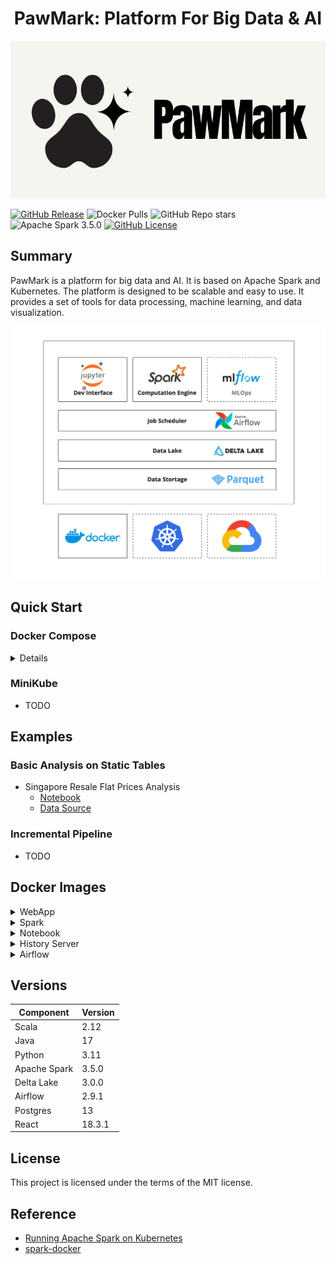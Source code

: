 <h1 align="center">PawMark: Platform For Big Data & AI</h2>

<p align="center">
<img src="resources/images/logo.png" alt="Logo">
</p>


[![GitHub Release](https://img.shields.io/github/v/release/xuwenyihust/DataPulse?include_prereleases&label=Release)](https://github.com/xuwenyihust/DataPulse/releases)
![Docker Pulls](https://img.shields.io/docker/pulls/wenyixu101/webapp?logo=docker)
![GitHub Repo stars](https://img.shields.io/github/stars/xuwenyihust/datapulse)
![Apache Spark 3.5.0](https://img.shields.io/badge/Apache%20Spark-3.5.0-brightgreen?logo=apachespark)
[![GitHub License](https://img.shields.io/github/license/xuwenyihust/Data-Platform?label=License)](https://github.com/xuwenyihust/Data-Platform/blob/main/LICENSE)


## Summary
PawMark is a platform for big data and AI. It is based on Apache Spark and Kubernetes. The platform is designed to be scalable and easy to use. It provides a set of tools for data processing, machine learning, and data visualization.

<p align="center">
<img src="resources/images/architecture.jpg" alt="Architecture">
</p>

## Quick Start

### Docker Compose
<details>
<summary>Details</summary>

- Start [docker-compose](./docker-compose.yml)

  ```bash
  docker-compose up -d
  ```
- Access platform UI
  - http://localhost:5001
- Use notebook
  - Access [http://localhost:8888](http://localhost:8888)
  - Spark session is automatically created
    - Run `spark` in cell to check the spark session
  - Run the following code in the notebook to test the spark session
    ```python
    spark.range(0, 5) \
      .write.format("delta").mode("overwrite").saveAsTable("test")
    ```
- Check the history server
  - Access [http://localhost:18080](http://localhost:18080)
  - Spark application history / progress can be viewed here

- Delta tables
  - Use `/opt/data/delta-table/` as the root directory for delta tables

- Schedule with Airflow
  - Access [http://localhost:8090](http://localhost:8090)
  - Use the default username and password to login
  - Create a new DAG to schedule the spark job
  - Or use the example DAGs in the [`./dags`](./dags/) folder
</details>

### MiniKube
- TODO

## Examples
### Basic Analysis on Static Tables 
- Singapore Resale Flat Prices Analysis
  - [Notebook](./examples/sg-resale-flat-prices/sg-resale-flat-prices-analysis.ipynb)
  - [Data Source](https://beta.data.gov.sg/datasets/d_8b84c4ee58e3cfc0ece0d773c8ca6abc/view)

### Incremental Pipeline
- TODO

## Docker Images
<details>
<summary>WebApp</summary>

[![Build Docker - WebApp](https://github.com/xuwenyihust/DataPulse/actions/workflows/build-docker-webapp.yml/badge.svg)](https://github.com/xuwenyihust/DataPulse/actions/workflows/build-docker-webapp.yml)

- [Dockerfile](./webapp/Dockerfile) 

</details>

<details>
<summary>Spark</summary>

[![Build Docker - Spark](https://github.com/xuwenyihust/DataPulse/actions/workflows/build-docker-spark.yml/badge.svg)](https://github.com/xuwenyihust/DataPulse/actions/workflows/build-docker-spark.yml)

- [Dockerfile](./docker/spark/Dockerfile) 
- Includes
  - Spark
  - Python

</details>

<details>
<summary>Notebook</summary>

[![Build Docker - Notebook](https://github.com/xuwenyihust/DataPulse/actions/workflows/build-docker-notebook.yml/badge.svg)](https://github.com/xuwenyihust/DataPulse/actions/workflows/build-docker-notebook.yml)

- [Dockerfile](./docker/notebook/Dockerfile)
- Includes
  - Jupyter Notebook
  - Spark
  - Google Cloud SDK
  - GCS Connector
  - Pyspark Startup Script
  - Notebook Save Hook Function
</details>

<details>
<summary>History Server</summary>

[![Build Docker - History Server](https://github.com/xuwenyihust/DataPulse/actions/workflows/build-docker-history-server.yml/badge.svg)](https://github.com/xuwenyihust/DataPulse/actions/workflows/build-docker-history-server.yml)

- [Dockerfile](./docker/history-server/Dockerfile) 
- Includes
  - Spark
  - GCS Connector
</details>

<details>
<summary> Airflow </summary>

[![Build Docker - Airflow](https://github.com/xuwenyihust/DataPulse/actions/workflows/build-docker-airflow.yml/badge.svg)](https://github.com/xuwenyihust/DataPulse/actions/workflows/build-docker-airflow.yml)

- [Dockerfile](./docker/airflow/Dockerfile) 
- Includes
  - Python
  - Java
  - pyspark
</details>


## Versions
| Component    | Version |
|--------------|---------|
| Scala        | 2.12    |
| Java         | 17      |
| Python       | 3.11    |
| Apache Spark | 3.5.0   |
| Delta Lake   | 3.0.0   |
| Airflow      | 2.9.1   |
| Postgres     | 13      |
| React        | 18.3.1  |


## License
This project is licensed under the terms of the MIT license.

## Reference
- [Running Apache Spark on Kubernetes](https://medium.com/empathyco/running-apache-spark-on-kubernetes-2e64c73d0bb2)
- [spark-docker](https://github.com/apache/spark-docker)